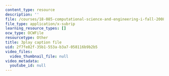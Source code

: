 ```yaml
---
content_type: resource
description: ''
file: /courses/18-085-computational-science-and-engineering-i-fall-2008/2f7fe82f35b1553ab3a7058116b9b2b5_Vw4Gw9No008.vtt
file_type: application/x-subrip
learning_resource_types: []
ocw_type: OCWFile
resourcetype: Other
title: 3play caption file
uid: 2f7fe82f-35b1-553a-b3a7-058116b9b2b5
video_files:
  video_thumbnail_file: null
video_metadata:
  youtube_id: null
---
```

